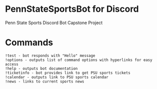 # PennStateSportsBot for Discord
Penn State Sports Discord Bot Capstone Project

# Commands
```
!test - bot responds with "Hello" message 
!options - outputs list of command options with hyperlinks for easy access
!help - outputs bot documentation
!ticketinfo - bot provides link to get PSU sports tickets
!calendar - outputs link to PSU sports calendar
!news - links to current sports news
```